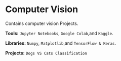 # Computer Vision

Contains computer vision Projects.

**Tools:** `Jupyter Notebooks`, `Google Colab`,and `Kaggle`.

**Libraries:** `Numpy`, `Matplotlib`,and `TensorFlow & Keras`.

**Projects:** `Dogs VS Cats Classification`
